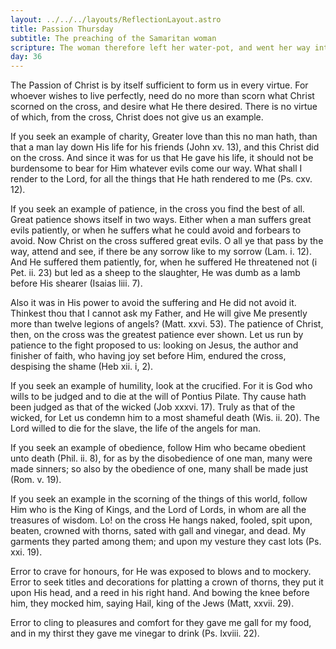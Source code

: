 ```yaml
---
layout: ../../../layouts/ReflectionLayout.astro
title: Passion Thursday
subtitle: The preaching of the Samaritan woman
scripture: The woman therefore left her water-pot, and went her way into the city.--John iv. 28.
day: 36
---
```


The Passion of Christ is by itself sufficient to form us in every virtue. For whoever wishes to live perfectly, need do no more than scorn what Christ scorned on the cross, and desire what He there desired. There is no virtue of which, from the cross, Christ does not give us an example.

If you seek an example of charity, Greater love than this no man hath, than that a man lay down His life for his friends (John xv. 13), and this Christ did on the cross. And since it was for us that He gave his life, it should not be burdensome to bear for Him whatever evils come our way. What shall I render to the Lord, for all the things that He hath rendered to me (Ps. cxv. 12).

If you seek an example of patience, in the cross you find the best of all. Great patience shows itself in two ways. Either when a man suffers great evils patiently, or when he suffers what he could avoid and forbears to avoid. Now Christ on the cross suffered great evils. O all ye that pass by the way, attend and see, if there be any sorrow like to my sorrow (Lam. i. 12). And He suffered them patiently, for, when he suffered He threatened not (i Pet. ii. 23) but led as a sheep to the slaughter, He was dumb as a lamb before His shearer (Isaias liii. 7).

Also it was in His power to avoid the suffering and He did not avoid it. Thinkest thou that I cannot ask my Father, and He will give Me presently more than twelve legions of angels? (Matt. xxvi. 53). The patience of Christ, then, on the cross was the greatest patience ever shown. Let us run by patience to the fight proposed to us: looking on Jesus, the author and finisher of faith, who having joy set before Him, endured the cross, despising the shame (Heb xii. i, 2).

If you seek an example of humility, look at the crucified. For it is God who wills to be judged and to die at the will of Pontius Pilate. Thy cause hath been judged as that of the wicked (Job xxxvi. 17). Truly as that of the wicked, for Let us condemn him to a most shameful death (Wis. ii. 20). The Lord willed to die for the slave, the life of the angels for man.

If you seek an example of obedience, follow Him who became obedient unto death (Phil. ii. 8), for as by the disobedience of one man, many were made sinners; so also by the obedience of one, many shall be made just (Rom. v. 19).

If you seek an example in the scorning of the things of this world, follow Him who is the King of Kings, and the Lord of Lords, in whom are all the treasures of wisdom. Lo! on the cross He hangs naked, fooled, spit upon, beaten, crowned with thorns, sated with gall and vinegar, and dead. My garments they parted among them; and upon my vesture they cast lots (Ps. xxi. 19).

Error to crave for honours, for He was exposed to blows and to mockery. Error to seek titles and decorations for platting a crown of thorns, they put it upon His head, and a reed in his right hand. And bowing the knee before him, they mocked him, saying Hail, king of the Jews (Matt, xxvii. 29).

Error to cling to pleasures and comfort for they gave me gall for my food, and in my thirst they gave me vinegar to drink (Ps. Ixviii. 22).
